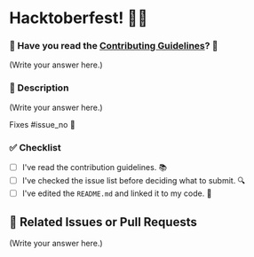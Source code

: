 # Hacktoberfest! 🎊🎈

### 🎉 Have you read the [Contributing Guidelines](https://github.com/Kushal997-das/Hacktoberfest-2024/blob/master/CONTRIBUTING.md)? 🤔

(Write your answer here.)

### 📝 Description

(Write your answer here.)

Fixes #issue_no 🔧

<!-- Replace `issue_no` with the issue number which is fixed in this PR -->

### ✅ Checklist

- [ ] I've read the contribution guidelines. 📚
- [ ] I've checked the issue list before deciding what to submit. 🔍
- [ ] I've edited the `README.md` and linked it to my code. 📄

## 🔗 Related Issues or Pull Requests

(Write your answer here.)
